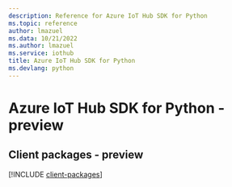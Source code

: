 ```yaml
---
description: Reference for Azure IoT Hub SDK for Python
ms.topic: reference
author: lmazuel
ms.data: 10/21/2022
ms.author: lmazuel
ms.service: iothub
title: Azure IoT Hub SDK for Python
ms.devlang: python
---
```

# Azure IoT Hub SDK for Python - preview

## Client packages - preview
[!INCLUDE [client-packages](iot-hub-client-index.md)]